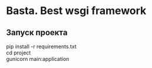 # Basta. Best wsgi framework

## Запуск проекта
pip install -r requirements.txt\
cd project\
gunicorn main:application